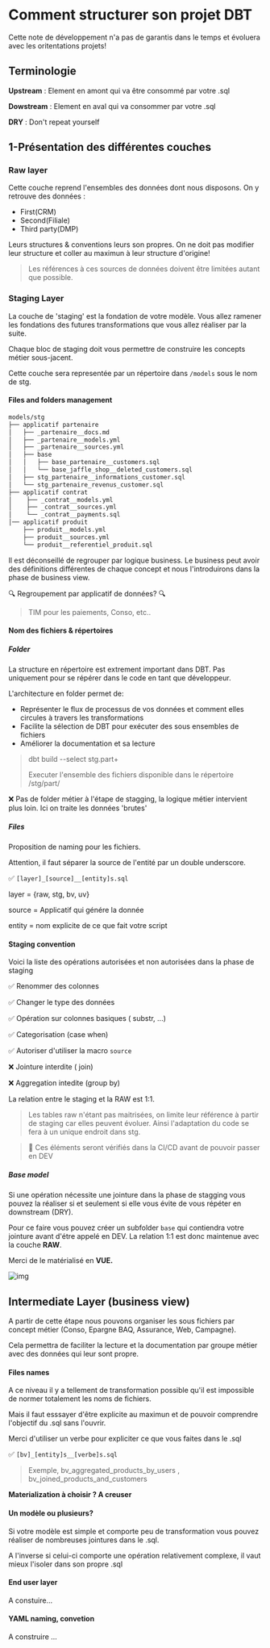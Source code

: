 # Comment structurer son projet DBT

Cette note de développement n'a pas de garantis dans le temps et évoluera avec les oritentations projets!

## Terminologie

**Upstream** : Element en amont qui va être consommé par votre .sql

**Dowstream** : Element en aval qui va consommer par votre .sql

**DRY** : Don't repeat yourself

## 1-Présentation des différentes couches

### Raw layer

Cette couche reprend l'ensembles des données dont nous disposons. On y retrouve des données :

- First(CRM)
- Second(Filiale)
- Third party(DMP)

Leurs structures & conventions leurs son propres. On ne doit pas modifier leur structure et coller au maximun à leur structure d'origine!

> Les références à ces sources de données doivent être limitées autant que possible.

### Staging Layer

La couche de 'staging' est la fondation de votre modèle. Vous allez ramener les fondations des futures transformations que vous allez réaliser par la suite.

Chaque bloc de staging doit vous permettre de construire les concepts métier sous-jacent.

Cette couche sera representée par un répertoire dans ``/models`` sous le nom de stg.

#### Files and folders management

```bash
models/stg
├── applicatif partenaire
│   ├── _partenaire__docs.md
│   ├── _partenaire__models.yml
│   ├── _partenaire__sources.yml
│   ├── base
│   │   ├── base_partenaire__customers.sql
│   │   └── base_jaffle_shop__deleted_customers.sql
│   ├── stg_partenaire__informations_customer.sql
│   └── stg_partenaire_revenus_customer.sql
├── applicatif contrat
│    ├── _contrat__models.yml
│    ├── _contrat__sources.yml
│    └── _contrat__payments.sql
│── applicatif produit
    ├── produit__models.yml
    ├── produit__sources.yml
    └── produit__referentiel_produit.sql

```

Il est déconseillé de regrouper par logique business. Le business peut avoir des définitions différentes de chaque concept et nous l'introduirons dans la phase de business view.

🔍 Regroupement par applicatif de données? 🔍

> TIM pour les paiements, Conso, etc..

#### Nom des fichiers & répertoires

##### Folder

La structure en répertoire est extrement important dans DBT. Pas uniquement pour se répérer dans le code en tant que développeur.

L'architecture en folder permet de:

- Représenter le flux de processus de vos données et comment elles circules à travers les transformations
- Facilite la sélection de DBT pour exécuter des sous ensembles de fichiers
- Améliorer la documentation et sa lecture

> dbt build --select stg.part+
>
> Executer l'ensemble des fichiers disponible dans le répertoire /stg/part/

❌ Pas de folder métier à l'étape de stagging, la logique métier intervient plus loin. Ici on traite les données 'brutes'

##### Files

Proposition de naming pour les fichiers.

Attention, il faut séparer la source de l'entité par un double underscore.

✅ `[layer]_[source]__[entity]s.sql`

layer = {raw, stg, bv, uv}

source = Applicatif qui génére la donnée

entity = nom explicite de ce que fait votre script

#### Staging convention

Voici la liste des opérations autorisées et non autorisées dans la phase de staging

✅ Renommer des colonnes

✅ Changer le type des données

✅ Opération sur colonnes basiques ( substr, ...)

✅ Categorisation (case when)

✅ Autoriser d'utiliser la macro `source`

❌ Jointure interdite ( join)

❌ Aggregation intedite (group by)

La relation entre le staging et la RAW est 1:1.

> Les tables raw n'étant pas maitrisées, on limite leur référence à partir de staging car elles peuvent évoluer. Ainsi l'adaptation du code se fera à un unique endroit dans stg.

> 📝 Ces éléments seront vérifiés dans la CI/CD avant de pouvoir passer en DEV

##### Base model

Si une opération nécessite une jointure dans la phase de stagging vous pouvez la réaliser si et seulement si elle vous évite de vous répéter en downstream (DRY).

Pour ce faire vous pouvez créer un subfolder `base` qui contiendra votre jointure avant d'étre appelé en DEV. La relation 1:1 est donc maintenue avec la couche **RAW**.

Merci de le matérialisé en **VUE.**

![img](https://assets-global.website-files.com/6064b31ff49a2d31e0493af1/620c0ab2dbace57dcb8025dd_OzjlBVkvjNKbMMAwkEeGL06-XTv-r_C72JzgDpY4m8H4zKWz8UT5Y8YVIdRTkm1DlSFUacaAW_fTB0KonOL3jgOocMN1dFcyUnkXEx3xomw4RWzhvlaDrkLNkiqA4itS0dfxuOAa.jpeg)

## Intermediate Layer (business view)

A partir de cette étape nous pouvons organiser les sous fichiers par concept métier (Conso, Epargne BAQ, Assurance, Web, Campagne).

Cela permettra de faciliter la lecture et la documentation par groupe métier avec des données qui leur sont propre.

#### Files names

A ce niveau il y a tellement de transformation possible qu'il est impossible de normer totalement les noms de fichiers.

Mais il faut esssayer d'être explicite au maximun et de pouvoir comprendre l'objectif du .sql sans l'ouvrir.

Merci d'utiliser un verbe pour expliciter ce que vous faites dans le .sql

✅ `[bv]_[entity]s__[verbe]s.sql`

> Exemple, bv_aggregated_products_by_users , bv_joined_products_and_customers

**Materialization à choisir ? A creuser**

#### Un modèle ou plusieurs?


Si votre modèle est simple et comporte peu de transformation vous pouvez réaliser de nombreuses jointures dans le .sql.

A l'inverse si celui-ci comporte une opération relativement complexe, il vaut mieux l'isoler dans son propre .sql


#### End user layer

A constuire...



#### YAML naming, convetion 

A construire ...
